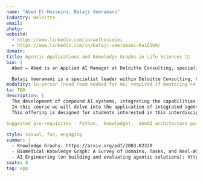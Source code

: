 ```yaml
---
name: "Abed El-Husseini, Balaji Veeramani"
industry: Deloitte
email: 
photo:
website:
  - https://www.linkedin.com/in/aelhusseini
  - https://www.linkedin.com/in/balaji-veeramani-9a161b9/
domain: 
title: Agentic Applications and Knowledge Graphs in Life Sciences 🧪🧬
bio: |
  Abed – Abed is an Applied AI Manager at Deloitte Consulting, specializing in Generative AI applications. Passionate about teaching, he has served as a business case mentor and capstone instructor for HDSI. A proud graduate of The Ohio State University, Abed now lives in Austin, Texas—the live music capital of the world—with his wife and son 🤠🎸. He's an avid runner and a dessert enthusiast, in that order.

  Balaji Veeramani is a specialist leader within Deloitte Consulting, helping organizations develop and adopt AI solutions responsibly. Balaji has been leading AI/ML teams developing deep learning, machine learning, data science and GenAI based solutions, for life sciences, healthcare, diagnostics, agriculture, investment management, and logistics organizations. Balaji received his Ph.D. in Biomedical Engineering from Johns Hopkins University, and a Masters in Electrical Engineering (signal processing) from Arizona State University.
modality: In-person (need room booked for me; required if mentoring >4 students in-person)
ta: TBD
description: |
  The development of compound AI systems, integrating the capabilities of Large Language Models (LLMs) with agentic frameworks, external tools, and knowledge bases, has recently gained considerable popularity. Agentic frameworks are pivotal, harnessing recent advancements in LLMs to enable synergistic interaction with external tools, thereby facilitating the creation of these sophisticated systems. Knowledge graphs play a crucial role, particularly in the life sciences, by structuring complex information related to biological knowledge, pharmaceuticals, adverse effects, mechanisms of action, and other pertinent entities.
  In this course we will delve into the application of integrated agentic frameworks and knowledge graphs for developing innovative solutions in life science domains. Example applications to be explored include hypothesis generation for scientific discovery, prediction of treatment outcomes, identification of adverse effects, optimization of clinical trials, and formulation of personalized health and lifestyle recommendations.
  This offering is designed for students interested in this interdisciplinary areas, drawing upon principles from artificial intelligence, knowledge representation, and the life sciences. The objective is to empower students to design intelligent agents capable of interrogating biomedical data to yield actionable insights.

Suggested pre-requisites - Python,  knowledge),  GenAI architecture patterns (RAG), agentic frameworks exposure (preferred), knowledge of life sciences/ biology (will be useful but not mandatory)
  
style: casual, fun, engaging
summer: |
  - Knowledge Graphs: https://arxiv.org/pdf/2003.02320  
  - Biomedical Knowledge Graph: A Survey of Domains, Tasks, and Real-World Applications: https://arxiv.org/pdf/2501.11632  
  - AI Engineering (on building and evaluating agentic solutions): https://www.oreilly.com/library/view/ai-engineering/9781098166298/
seats: 8
tag: app
---
```

